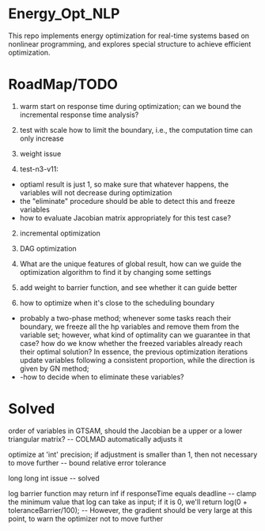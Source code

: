 # Energy_Opt_NLP
This repo implements energy optimization for real-time systems based on nonlinear programming, and explores special structure to achieve efficient optimization.

# RoadMap/TODO
1. warm start on response time during optimization;
can we bound the incremental response time analysis?

2. test with scale
how to limit the boundary, i.e., the computation time can only increase

2. weight issue
3. test-n3-v11: 
- optiaml result is just 1, so make sure that whatever happens, the variables will not decrease during optimization
- the "eliminate" procedure should be able to detect this and freeze variables
- how to evaluate Jacobian matrix appropriately for this test case?

2. incremental optimization

3. DAG optimization
0. What are the unique features of global result, how can we guide the optimization algorithm to find it by changing some settings
0. add weight to barrier function, and see whether it can guide better
1. how to optimize when it's close to the scheduling boundary
- probably a two-phase method; whenever some tasks reach their boundary, we freeze all the hp variables and remove them from the variable set; however, what kind of optimality can we guarantee in that case? how do we know whether the freezed variables already reach their optimal solution? In essence, the previous optimization iterations update variables following a consistent proportion, while the direction is given by GN method;
- -how to decide when to eliminate these variables? 



# Solved
order of variables in GTSAM, should the Jacobian be a upper or a lower triangular matrix?
-- COLMAD automatically adjusts it

optimize at 'int' precision; if adjustment is smaller than 1, then not necessary to move further
-- bound relative error tolerance

long long int issue
-- solved

log barrier function may return inf if responseTime equals deadline
-- clamp the minimum value that log can take as input; if it is 0, we'll return log(0 + toleranceBarrier/100);
-- However, the gradient should be very large at this point, to warn the optimizer not to move further